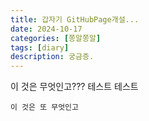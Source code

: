 ```yaml
---
title: 갑자기 GitHubPage개설...
date: 2024-10-17
categories: [쫑알쫑알]
tags: [diary]
description: 궁금증.
---
```

이 것은 무엇인고???
테스트 테스트

```이 것은 또 무엇인고```
